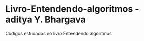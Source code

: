 # Livro-Entendendo-algoritmos - aditya Y. Bhargava

Códigos estudados no livro Entendendo algoritmos
